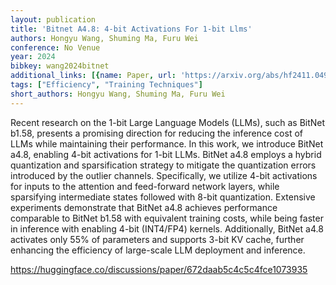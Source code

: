 ```yaml
---
layout: publication
title: 'Bitnet A4.8: 4-bit Activations For 1-bit Llms'
authors: Hongyu Wang, Shuming Ma, Furu Wei
conference: No Venue
year: 2024
bibkey: wang2024bitnet
additional_links: [{name: Paper, url: 'https://arxiv.org/abs/hf2411.04965'}]
tags: ["Efficiency", "Training Techniques"]
short_authors: Hongyu Wang, Shuming Ma, Furu Wei
---
```

Recent research on the 1-bit Large Language Models (LLMs), such as BitNet b1.58, presents a promising direction for reducing the inference cost of LLMs while maintaining their performance. In this work, we introduce BitNet a4.8, enabling 4-bit activations for 1-bit LLMs. BitNet a4.8 employs a hybrid quantization and sparsification strategy to mitigate the quantization errors introduced by the outlier channels. Specifically, we utilize 4-bit activations for inputs to the attention and feed-forward network layers, while sparsifying intermediate states followed with 8-bit quantization. Extensive experiments demonstrate that BitNet a4.8 achieves performance comparable to BitNet b1.58 with equivalent training costs, while being faster in inference with enabling 4-bit (INT4/FP4) kernels. Additionally, BitNet a4.8 activates only 55% of parameters and supports 3-bit KV cache, further enhancing the efficiency of large-scale LLM deployment and inference.

https://huggingface.co/discussions/paper/672daab5c4c5c4fce1073935